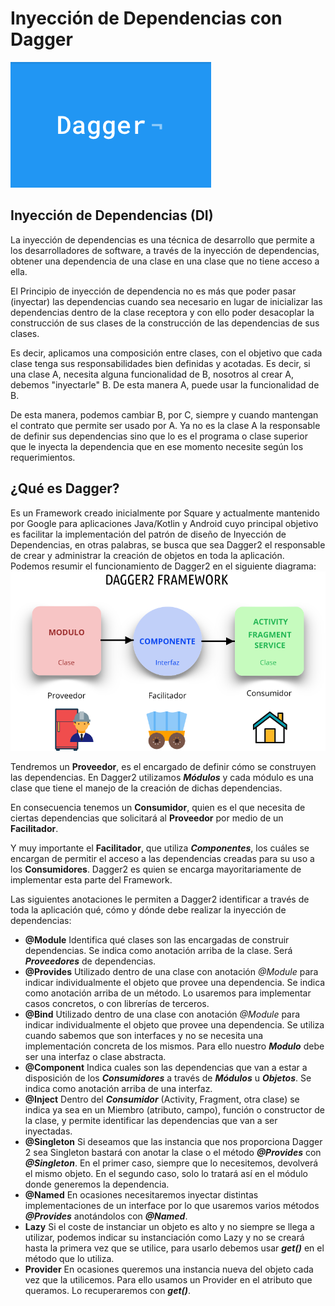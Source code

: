 # Inyección de Dependencias con Dagger
![logo](images/logo.png)

## Inyección de Dependencias (DI)

La inyección de dependencias es una técnica de desarrollo que permite a los desarrolladores de software, a través de la inyección de dependencias, obtener una dependencia de una clase en una clase que no tiene acceso a ella.

El Principio de inyección de dependencia no es más que poder pasar (inyectar) las dependencias cuando sea necesario en lugar de inicializar las dependencias dentro de la clase receptora y con ello poder desacoplar la construcción de sus clases de la construcción de las dependencias de sus clases.

Es decir, aplicamos una composición entre clases, con el objetivo que cada clase tenga sus responsabilidades bien definidas y acotadas. Es decir, si una clase A, necesita alguna funcionalidad de B, nosotros al crear A, debemos "inyectarle" B. De esta manera A, puede usar la funcionalidad de B. 

De esta manera, podemos cambiar B, por C, siempre y cuando mantengan el contrato que permite ser usado por A. Ya no es la clase A la responsable de definir sus dependencias sino que lo es el programa o clase superior que le inyecta la dependencia que en ese momento necesite según los requerimientos.

## ¿Qué es Dagger?
Es un Framework creado inicialmente por Square y actualmente mantenido por Google para aplicaciones Java/Kotlin y Android cuyo principal objetivo es facilitar la implementación del patrón de diseño de Inyección de Dependencias, en otras palabras, se busca que sea Dagger2 el responsable de crear y administrar la creación de objetos en toda la aplicación.
Podemos resumir el funcionamiento de Dagger2 en el siguiente diagrama:
![diagrama](images/dagger.png)

Tendremos un **Proveedor**, es el encargado de definir cómo se construyen las dependencias. En Dagger2 utilizamos ***Módulos*** y cada módulo es una clase que tiene el manejo de la creación de dichas dependencias.

En consecuencia tenemos un **Consumidor**, quien es el que necesita de ciertas dependencias que solicitará al **Proveedor** por medio de un **Facilitador**.

Y muy importante el **Facilitador**, que utiliza ***Componentes***, los cuáles se encargan de permitir el acceso a las dependencias creadas para su uso a los **Consumidores**. Dagger2 es quien se encarga mayoritariamente de implementar esta parte del Framework.

Las siguientes anotaciones le permiten a Dagger2 identificar a través de toda la aplicación qué, cómo y dónde debe realizar la inyección de dependencias:
- **@Module** Identifica qué clases son las encargadas de construir dependencias. Se indica como anotación arriba de la clase. Será ***Proveedores*** de dependencias.
- **@Provides** Utilizado dentro de una clase con anotación *@Module* para indicar individualmente el objeto que provee una dependencia. Se indica como anotación arriba de un método. Lo usaremos para implementar casos concretos, o con librerías de terceros.
- **@Bind** Utilizado dentro de una clase con anotación *@Module* para indicar individualmente el objeto que provee una dependencia. Se utiliza cuando sabemos que son interfaces y no se necesita una implementación concreta de los mismos. Para ello nuestro ***Modulo*** debe ser una interfaz o clase abstracta.
- **@Component** Indica cuales son las dependencias que van a estar a disposición de los ***Consumidores*** a través de ***Módulos*** u ***Objetos***. Se indica como anotación arriba de una interfaz.
- **@Inject** Dentro del ***Consumidor*** (Activity, Fragment, otra clase) se indica ya sea en un Miembro (atributo, campo), función o constructor de la clase, y permite identificar las dependencias que van a ser inyectadas.
- **@Singleton** Si deseamos que las instancia que nos proporciona Dagger 2 sea Singleton bastará con anotar la clase o el método ***@Provides*** con ***@Singleton***. En el primer caso, siempre que lo necesitemos, devolverá el mismo objeto. En el segundo caso, solo lo tratará así en el módulo donde generemos la dependencia.
- **@Named** En ocasiones necesitaremos inyectar distintas implementaciones de un interface por lo que usaremos varios métodos ***@Provides*** anotándolos con ***@Named***.
- **Lazy** Si el coste de instanciar un objeto es alto y no siempre se llega a utilizar, podemos indicar su instanciación como Lazy y no se creará hasta la primera vez que se utilice, para usarlo debemos usar ***get()*** en el método que lo utiliza.
- **Provider** En ocasiones queremos una instancia nueva del objeto cada vez que la utilicemos. Para ello usamos un Provider en el atributo que queramos. Lo recuperaremos con ***get()***.
